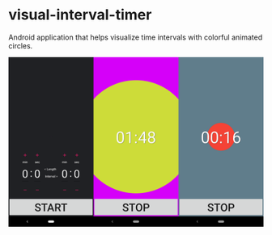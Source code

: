 # visual-interval-timer
Android application that helps visualize time intervals with colorful animated circles.

![screenshots](visual-interval-timer-screenshots.png)

